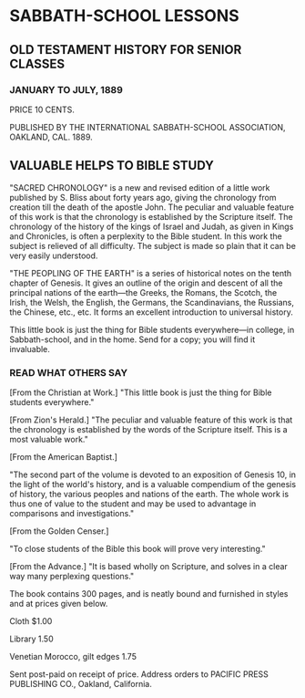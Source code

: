 # SABBATH-SCHOOL LESSONS

## OLD TESTAMENT HISTORY FOR SENIOR CLASSES

### JANUARY TO JULY, 1889

PRICE 10 CENTS.

PUBLISHED BY THE
INTERNATIONAL SABBATH-SCHOOL ASSOCIATION,
OAKLAND, CAL.
1889.

## VALUABLE HELPS TO BIBLE STUDY

"SACRED CHRONOLOGY" is a new and revised edition of a little work published by S. Bliss about forty years ago, giving the chronology from creation till the death of the apostle John. The peculiar and valuable feature of this work is that the chronology is established by the Scripture itself. The chronology of the history of the kings of Israel and Judah, as given in Kings and Chronicles, is often a perplexity to the Bible student. In this work the subject is relieved of all difficulty. The subject is made so plain that it can be very easily understood.

"THE PEOPLING OF THE EARTH" is a series of historical notes on the tenth chapter of Genesis. It gives an outline of the origin and descent of all the principal nations of the earth—the Greeks, the Romans, the Scotch, the Irish, the Welsh, the English, the Germans, the Scandinavians, the Russians, the Chinese, etc., etc. It forms an excellent introduction to universal history.

This little book is just the thing for Bible students everywhere—in college, in Sabbath-school, and in the home. Send for a copy; you will find it invaluable.

### READ WHAT OTHERS SAY

[From the Christian at Work.]
"This little book is just the thing for Bible students everywhere."

[From Zion's Herald.]
"The peculiar and valuable feature of this work is that the chronology is established by the words of the Scripture itself. This is a most valuable work."

[From the American Baptist.]

"The second part of the volume is devoted to an exposition of Genesis 10, in the light of the world's history, and is a valuable compendium of the genesis of history, the various peoples and nations of the earth. The whole work is thus one of value to the student and may be used to advantage in comparisons and investigations."

[From the Golden Censer.]

"To close students of the Bible this book will prove very interesting."

[From the Advance.]
"It is based wholly on Scripture, and solves in a clear way many perplexing questions."

The book contains 300 pages, and is neatly bound and furnished in styles and at prices given below.

Cloth                          $1.00

Library                        1.50

Venetian Morocco, gilt edges   1.75

Sent post-paid on receipt of price. Address orders to
PACIFIC PRESS PUBLISHING CO.,
Oakland, California.